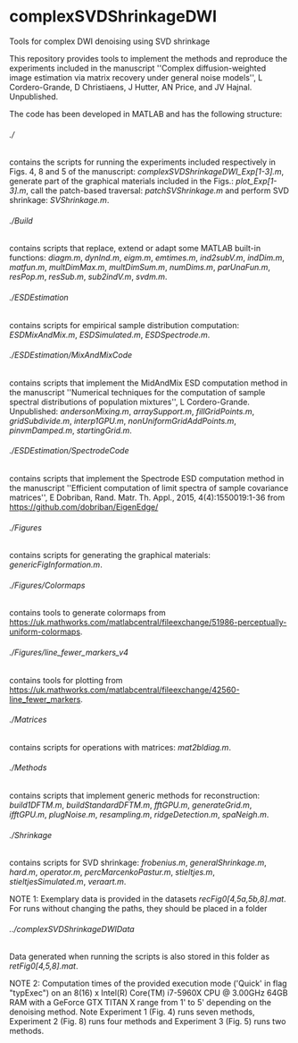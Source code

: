 # complexSVDShrinkageDWI
Tools for complex DWI denoising using SVD shrinkage

This repository provides tools to implement the methods and reproduce the experiments included in the manuscript ''Complex diffusion-weighted image estimation via matrix recovery under general noise models'', L Cordero-Grande, D Christiaens, J Hutter, AN Price, and JV Hajnal. Unpublished.

The code has been developed in MATLAB and has the following structure:

###### ./
contains the scripts for running the experiments included respectively in Figs. 4, 8 and 5 of the manuscript: *complexSVDShrinkageDWI_Exp[1-3].m*, generate part of the graphical materials included in the Figs.: *plot_Exp[1-3].m*, call the patch-based traversal: *patchSVShrinkage.m* and perform SVD shrinkage: *SVShrinkage.m*.

###### ./Build
contains scripts that replace, extend or adapt some MATLAB built-in functions: *diagm.m*, *dynInd.m*, *eigm.m*, *emtimes.m*, *ind2subV.m*, *indDim.m*, *matfun.m*, *multDimMax.m*, *multDimSum.m*, *numDims.m*, *parUnaFun.m*, *resPop.m*, *resSub.m*, *sub2indV.m*, *svdm.m*.

###### ./ESDEstimation
contains scripts for empirical sample distribution computation: *ESDMixAndMix.m*, *ESDSimulated.m*, *ESDSpectrode.m*.

###### ./ESDEstimation/MixAndMixCode
contains scripts that implement the MidAndMix ESD computation method in the manuscript ''Numerical techniques for the computation of sample spectral distributions of population mixtures'', L Cordero-Grande. Unpublished: *andersonMixing.m*, *arraySupport.m*, *fillGridPoints.m*, *gridSubdivide.m*, *interp1GPU.m*, *nonUniformGridAddPoints.m*, *pinvmDamped.m*, *startingGrid.m*.

###### ./ESDEstimation/SpectrodeCode
contains scripts that implement the Spectrode ESD computation method in the manuscript ''Efficient computation of limit spectra of sample covariance matrices'', E Dobriban, Rand. Matr. Th. Appl., 2015, 4(4):1550019:1-36 from https://github.com/dobriban/EigenEdge/

###### ./Figures
contains scripts for generating the graphical materials: *genericFigInformation.m*.

###### ./Figures/Colormaps
contains tools to generate colormaps from https://uk.mathworks.com/matlabcentral/fileexchange/51986-perceptually-uniform-colormaps.

###### ./Figures/line_fewer_markers_v4
contains tools for plotting from https://uk.mathworks.com/matlabcentral/fileexchange/42560-line_fewer_markers.

###### ./Matrices
contains scripts for operations with matrices: *mat2bldiag.m*.

###### ./Methods
contains scripts that implement generic methods for reconstruction: *build1DFTM.m*, *buildStandardDFTM.m*, *fftGPU.m*, *generateGrid.m*, *ifftGPU.m*, *plugNoise.m*, *resampling.m*, *ridgeDetection.m*, *spaNeigh.m*.

###### ./Shrinkage
contains scripts for SVD shrinkage: *frobenius.m*, *generalShrinkage.m*, *hard.m*, *operator.m*, *percMarcenkoPastur.m*, *stieltjes.m*, *stieltjesSimulated.m*, *veraart.m*.


NOTE 1: Exemplary data is provided in the datasets *recFig0[4,5a,5b,8].mat*. For runs without changing the paths, they should be placed in a folder
###### ../complexSVDShrinkageDWIData
Data generated when running the scripts is also stored in this folder as *retFig0[4,5,8].mat*.

NOTE 2: Computation times of the provided execution mode ('Quick' in flag "typExec") on an 8(16) x Intel(R) Core(TM) i7-5960X CPU @ 3.00GHz 64GB RAM with a GeForce GTX TITAN X range from 1' to 5' depending on the denoising method. Note Experiment 1 (Fig. 4) runs seven methods, Experiment 2 (Fig. 8) runs four methods and Experiment 3 (Fig. 5) runs two methods.

